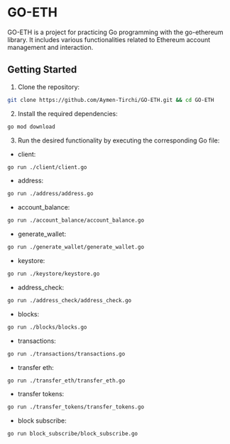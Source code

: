 # GO-ETH

GO-ETH is a project for practicing Go programming with the go-ethereum library. It includes various functionalities related to Ethereum account management and interaction.

## Getting Started

1. Clone the repository:

```bash
git clone https://github.com/Aymen-Tirchi/GO-ETH.git && cd GO-ETH
```

2. Install the required dependencies:

```bash
go mod download
```

3. Run the desired functionality by executing the corresponding Go file:

- client:

```bash
go run ./client/client.go
```

- address:

```bash
go run ./address/address.go
```

- account_balance:

```bash
go run ./account_balance/account_balance.go
```

- generate_wallet:

```bash
go run ./generate_wallet/generate_wallet.go
```

- keystore:

```bash
go run ./keystore/keystore.go
```

- address_check:

```bash
go run ./address_check/address_check.go
```

- blocks:

```bash
go run ./blocks/blocks.go
```

- transactions:

```bash
go run ./transactions/transactions.go
```

- transfer eth:

```bash
go run ./transfer_eth/transfer_eth.go
```

- transfer tokens:

```bash
go run ./transfer_tokens/transfer_tokens.go
```

- block subscribe:

```bash
go run block_subscribe/block_subscribe.go
```
